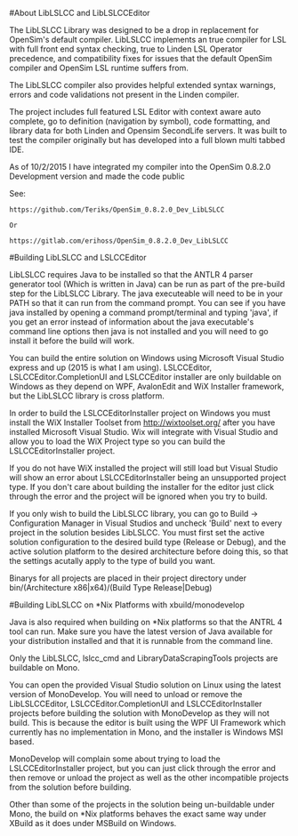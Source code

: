 #About LibLSLCC and LibLSLCCEditor


The LibLSLCC Library was designed to be a drop in replacement for OpenSim's default compiler.
LibLSLCC implements an true compiler for LSL with full front end syntax checking, true to Linden LSL 
Operator precedence, and compatibility fixes for issues that the default OpenSim compiler and OpenSim LSL runtime suffers from. 
 
The LibLSLCC compiler also provides helpful extended syntax warnings, errors and code validations not present in the Linden compiler. 
 
 
The project includes full featured LSL Editor with context aware auto complete, go to definition (navigation by symbol), code formatting, and library data
for both Linden and Opensim SecondLife servers.  It was built to test the compiler originally but has developed into a full blown multi tabbed IDE.



As of 10/2/2015 I have integrated my compiler into the OpenSim 0.8.2.0 Development version and
made the code public


See:

	https://github.com/Teriks/OpenSim_0.8.2.0_Dev_LibLSLCC

	Or
	
	https://gitlab.com/erihoss/OpenSim_0.8.2.0_Dev_LibLSLCC
	

	

#Building LibLSLCC and LSLCCEditor


LibLSLCC requires Java to be installed so that the ANTLR 4 parser generator tool (Which is written in Java) can be run as 
part of the pre-build step for the LibLSLCC Library.  The java executeable will need to be in your PATH so that it can run from the 
command prompt.  You can see if you have java installed by opening a command prompt/terminal and typing 'java', if you get an error
instead of information about the java executable's command line options then java is not installed and you will need to go
install it before the build will work.

You can build the entire solution on Windows using Microsoft Visual Studio express and up (2015 is what I am using).
LSLCCEditor, LSLCCEditor.CompletionUI and LSLCCEditor installer are only buildable on Windows as they depend on WPF, AvalonEdit
and WiX Installer framework,  but the LibLSLCC library is cross platform.

In order to build the LSLCCEditorInstaller project on Windows you must install the WiX Installer Toolset from http://wixtoolset.org/
after you have installed Microsoft Visual Studio.  Wix will integrate with Visual Studio and allow you to load the WiX Project 
type so you can build the LSLCCEditorInstaller project.

If you do not have WiX installed the project will still load but Visual Studio will show an error about LSLCCEditorInstaller 
being an unsupported project type.  If you don't care about building the installer for the editor just click through the error
and the project will be ignored when you try to build.

If you only wish to build the LibLSLCC library, you can go to Build -> Configuration Manager in Visual Studios and uncheck 'Build'
next to every project in the solution besides LibLSLCC.  You must first set the active solution configuration to the desired build
type (Release or Debug), and the active solution platform to the desired architecture before doing this, so that the settings acutally
apply to the type of build you want.

Binarys for all projects are placed in their project directory under bin/(Architecture x86|x64)/(Build Type Release|Debug)



#Building LibLSLCC on *Nix Platforms with xbuild/monodevelop


Java is also required when building on *Nix platforms so that the ANTRL 4 tool can run.  Make sure you have the latest
version of Java available for your distribution installed and that it is runnable from the command line.

Only the LibLSLCC, lslcc_cmd and LibraryDataScrapingTools projects are buildable on Mono.

You can open the provided Visual Studio solution on Linux using the latest version of MonoDevelop.
You will need to unload or remove the LibLSLCCEditor, LSLCCEditor.CompletionUI and LSLCCEditorInstaller projects before building
the solution with MonoDevelop as they will not build.  This is because the editor is built using the WPF UI Framework which currently
has no implementation in Mono, and the installer is Windows MSI based.

MonoDevelop will complain some about trying to load the LSLCCEditorInstaller project, but you can just click through the error and then
remove or unload the project as well as the other incompatible projects from the solution before building.

Other than some of the projects in the solution being un-buildable under Mono, the build on *Nix platforms behaves the exact same way
under XBuild as it does under MSBuild on Windows.





 
